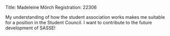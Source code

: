 Title: Madeleine Mörch
Registration: 22306

My understanding of how the student association works makes me suitable for a position in the Student Council. I want to contribute to the future development of SASSE!
